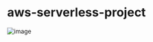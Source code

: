 # aws-serverless-project

![image](https://github.com/Clinton-dev/aws-serverless-project/assets/30356189/d99250c5-9f00-4f6b-8884-7bda05303c8a)
